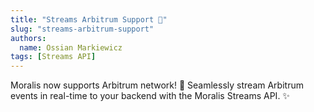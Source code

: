 ```yaml
---
title: "Streams Arbitrum Support 🚀"
slug: "streams-arbitrum-support"
authors:
  name: Ossian Markiewicz
tags: [Streams API]
---
```


Moralis now supports Arbitrum network! 🚀 Seamlessly stream Arbitrum events in real-time to your backend with the Moralis Streams API. ✨

<!-- truncate -->
